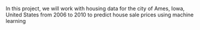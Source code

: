 In this project, we will work with housing data for the city of Ames, Iowa, United States from 2006 to 2010 to predict house sale prices using machine learning

